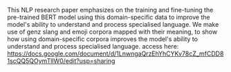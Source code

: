 This NLP research paper emphasizes on the training and fine-tuning the pre-trained BERT model using this domain-specific data to improve the model's ability to understand and process specialised language. 
We make use of genz slang and emoji corpora mapped with their meaning, to show how using domain-specific corpora improves the model's ability to understand and process specialised language.
access here: https://docs.google.com/document/d/1LnwngaQrzEhYhCYKv78cZ_mfCDD81scQQ5QOymTllW0/edit?usp=sharing
